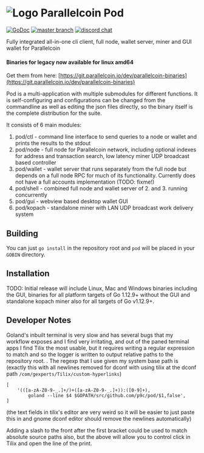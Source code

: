 # ![Logo](https://git.parallelcoin.io/dev/legacy/raw/commit/f709194e16960103834b0d0e25aec06c3d84f85b/logo/logo48x48.png) Parallelcoin Pod 

[![GoDoc](https://img.shields.io/badge/godoc-documentation-blue.svg)](https://godoc.org/github.com/p9c/pod) 
[![master branch](https://img.shields.io/badge/branch-master-gray.svg)](https://github.com/p9c/pod) 
[![discord chat](https://img.shields.io/badge/discord-chat-purple.svg)](https://discord.gg/YgBWNgK)

Fully integrated all-in-one cli client, full node, wallet server, miner and GUI wallet for Parallelcoin

#### Binaries for legacy now available for linux amd64

Get them from here: [https://git.parallelcoin.io/dev/parallelcoin-binaries](https://git.parallelcoin.io/dev/parallelcoin-binaries)

Pod is a multi-application with multiple submodules for different functions. 
It is self-configuring and configurations can be changed from the commandline
 as well as editing the json files directly, so the binary itself is the
  complete distribution for the suite.

It consists of 6 main modules:

1. pod/ctl - command line interface to send queries to a node or wallet and 
    prints the results to the stdout
2. pod/node - full node for Parallelcoin network, including optional indexes for 
    address and transaction search, low latency miner UDP broadcast based controller
3. pod/wallet - wallet server that runs separately from the full node but 
    depends on a full node RPC for much of its functionality. Currently does not
    have a full accounts implementation (TODO: fixme!)
4. pod/shell - combined full node and wallet server of 2. and 3. running 
    concurrently
5. pod/gui - webview based desktop wallet GUI
6. pod/kopach - standalone miner with LAN UDP broadcast work delivery system

## Building

You can just `go install` in the repository root and `pod` will be placed in your `GOBIN` directory.

## Installation

TODO: Initial release will include Linux, Mac and Windows binaries including the GUI, 
binaries for all platform targets of Go 1.12.9+ without the GUI and standalone kopach
miner also for all targets of Go v1.12.9+.

## Developer Notes

Goland's inbuilt terminal is very slow and has several bugs that my workflow
 exposes and I find very irritating, and out of the paned terminal apps I find
  Tilix the most usable, but it requires writing a regular expression to
   match and so the logger is written to output relative paths to the
    repository root.
. The regexp that I use given my system base path is (exactly this with all newlines removed for dconf with using tilix at the dconf path `/com/gexperts/Tilix/custom-hyperlinks`)
```
[
    '(([a-zA-Z0-9-_.]+/)+([a-zA-Z0-9-_.]+)):([0-9]+),
        goland --line $4 $GOPATH/src/github.com/p9c/pod/$1,false', 
]
```

(the text fields in tilix's editor are very weird so it will be easier to
 just paste this in and gnome dconf editor should remove the newlines
  automatically)
  
Adding a slash to the front after the first bracket could be used to match
 absolute source paths also, but the above will allow you to control click in
  Tilix and open the line of the print.
